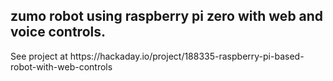 <h2>zumo robot using raspberry pi zero with web and voice controls.</h2>
<p>See project at https://hackaday.io/project/188335-raspberry-pi-based-robot-with-web-controls
